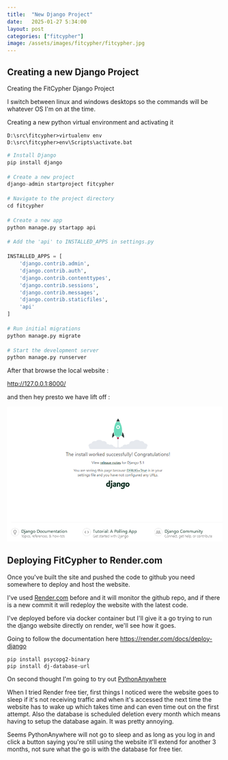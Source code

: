 ```yaml
---
title:  "New Django Project"
date:   2025-01-27 5:34:00
layout: post
categories: ["fitcypher"]
image: /assets/images/fitcypher/fitcypher.jpg
---
```


## Creating a new Django Project

Creating the FitCypher Django Project

I switch between linux and windows desktops so the commands will be whatever OS I'm on at the time.

Creating a new python virtual environment and activating it

```
D:\src\fitcypher>virtualenv env
D:\src\fitcypher>env\Scripts\activate.bat
```

```python
# Install Django
pip install django

# Create a new project
django-admin startproject fitcypher

# Navigate to the project directory
cd fitcypher

# Create a new app
python manage.py startapp api

# Add the 'api' to INSTALLED_APPS in settings.py

INSTALLED_APPS = [
    'django.contrib.admin',
    'django.contrib.auth',
    'django.contrib.contenttypes',
    'django.contrib.sessions',
    'django.contrib.messages',
    'django.contrib.staticfiles',
    'api'
]

# Run initial migrations
python manage.py migrate

# Start the development server
python manage.py runserver
```

After that browse the local website :

<http://127.0.0.1:8000/>

and then hey presto we have lift off :

![alt text](/assets/images/fitcypher/20250201/001.png)

## Deploying FitCypher to Render.com

Once you've built the site and pushed the code to github you need somewhere to deploy and host the website.

I've used [Render.com](https://render.com) before and it will monitor the github repo, and if there is a new commit it will redeploy the website with the latest code.

I've deployed before via docker container but I'll give it a go trying to run the django website directly on render, we'll see how it goes.

Going to follow the documentation here <https://render.com/docs/deploy-django>

```
pip install psycopg2-binary
pip install dj-database-url
```

On second thought I'm going to try out [PythonAnywhere](https://www.pythonanywhere.com/)

When I tried Render free tier, first things I noticed were the website goes to sleep if it's not receiving traffic and when it's accessed the next time the website has to wake up which takes time and can even time out on the first attempt. Also the database is scheduled deletion every month which means having to setup the database again. It was pretty annoying.

Seems PythonAnywhere will not go to sleep and as long as you log in and click a button saying you're still using the website it'll extend for another 3 months, not sure what the go is with the database for free tier.


